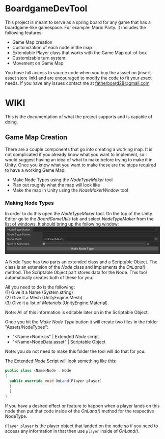 # BoardgameDevTool

This project is meant to serve as a spring board for any game that has a boardgame-like gamespace. For example: Mario Party. 
It includes the following features:
  - Game Map creation
  - Customization of each node in the map
  - Extendable Player class that works with the Game Map out-of-box
  - Customizable turn system
  - Movement on Game Map

You have full access to source code when you buy the assset on [insert asset store link] and are encouraged to modify the code to fit your exact needs. If you have any issues contact me at <fatherboard28@gmail.com>

# WIKI

This is the documentation of what the project supports and is capable of doing.

## Game Map Creation

There are a couple components that go into creating a working map. It is not complicated if you already know what you want to implement, so I would suggest having an idea of what to make before trying to make it in Unity.
Once you know what you want to make these are the steps required to have a working Game Map:
  - Make Node Types using the _NodeTypeMaker_ tool
  - Plan out roughly what the map will look like
  - Make the map in Unity using the _NodeMakerWindow_ tool

### Making Node Types

In order to do this open the _NodeTypeMaker_ tool. On the top of the Unity Editor go to the _BoardGameUtils_ tab and select _NodeTypeMaker_ from the list of windows.
It should bring up the following window:
![Node Type Maker Window!](/NodeTypeMakerWindow.png "Node Type Maker Window")

A Node Type has two parts an extended class and a Scriptable Object. The class is an extension of the _Node_ class and implements the _OnLand()_ method. The Scriptable Object part stores data for the Node. This tool automatically creates both of these for you. 

All you need to do is the following: <br>
  (1) Give it a Name (System.string)<br>
  (2) Give it a Mesh (UnityEngine.Mesh)<br>
  (3) Give it a list of _Materials_ (UnityEngine.Material).<br> 

Note: All of this information is editable later on in the Scriptable Object. 

Once you hit the _Make Node Type_ button it will create two files in the folder "Assets/NodeTypes":
  - "\<Name\>Node.cs" | Extended _Node_ script
  - "\<Name\>NodeData.asset" | Scriptable Object 

Note: you do not need to make this folder the tool will do that for you.

The Extended _Node_ Script will look something like this:
```CS
public class <Name>Node : Node
{
  public override void OnLand(Player player)
  {
  }
}
```

If you have a desired effect or feature to happen when a player lands on this node then put that code inside of the _OnLand()_ method for the respective NodeType. 

`Player player` is the player object that landed on the node so if you need to access any information in that then use `player` inside of _OnLand()_.


